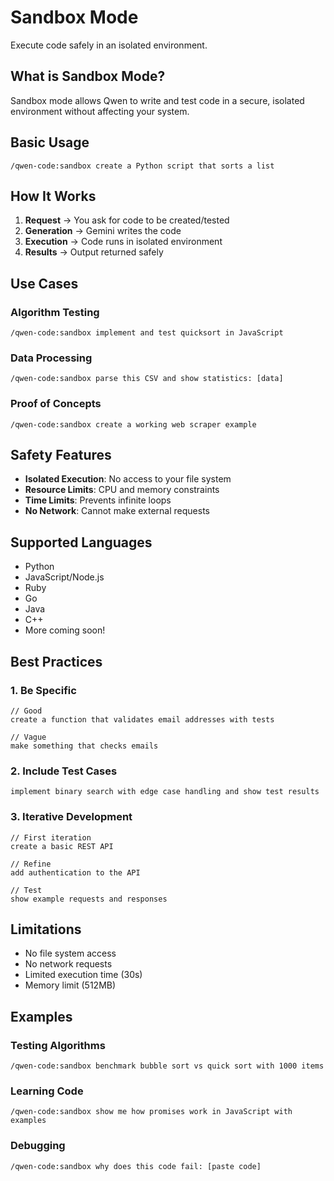 # Sandbox Mode

Execute code safely in an isolated environment.

## What is Sandbox Mode?

Sandbox mode allows Qwen to write and test code in a secure, isolated environment without affecting your system.

## Basic Usage

```
/qwen-code:sandbox create a Python script that sorts a list
```

## How It Works

1. **Request** → You ask for code to be created/tested
2. **Generation** → Gemini writes the code
3. **Execution** → Code runs in isolated environment
4. **Results** → Output returned safely

## Use Cases

### Algorithm Testing
```
/qwen-code:sandbox implement and test quicksort in JavaScript
```

### Data Processing
```
/qwen-code:sandbox parse this CSV and show statistics: [data]
```

### Proof of Concepts
```
/qwen-code:sandbox create a working web scraper example
```

## Safety Features

- **Isolated Execution**: No access to your file system
- **Resource Limits**: CPU and memory constraints
- **Time Limits**: Prevents infinite loops
- **No Network**: Cannot make external requests

## Supported Languages

- Python
- JavaScript/Node.js
- Ruby
- Go
- Java
- C++
- More coming soon!

## Best Practices

### 1. Be Specific
```
// Good
create a function that validates email addresses with tests

// Vague
make something that checks emails
```

### 2. Include Test Cases
```
implement binary search with edge case handling and show test results
```

### 3. Iterative Development
```
// First iteration
create a basic REST API

// Refine
add authentication to the API

// Test
show example requests and responses
```

## Limitations

- No file system access
- No network requests
- Limited execution time (30s)
- Memory limit (512MB)

## Examples

### Testing Algorithms
```
/qwen-code:sandbox benchmark bubble sort vs quick sort with 1000 items
```

### Learning Code
```
/qwen-code:sandbox show me how promises work in JavaScript with examples
```

### Debugging
```
/qwen-code:sandbox why does this code fail: [paste code]
```